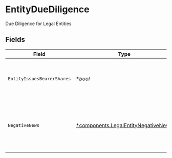# EntityDueDiligence

Due Diligence for Legal Entities


## Fields

| Field                                                                                     | Type                                                                                      | Required                                                                                  | Description                                                                               | Example                                                                                   |
| ----------------------------------------------------------------------------------------- | ----------------------------------------------------------------------------------------- | ----------------------------------------------------------------------------------------- | ----------------------------------------------------------------------------------------- | ----------------------------------------------------------------------------------------- |
| `EntityIssuesBearerShares`                                                                | **bool*                                                                                   | :heavy_minus_sign:                                                                        | Indicates whether the entity issues bearer shares                                         | false                                                                                     |
| `NegativeNews`                                                                            | [*components.LegalEntityNegativeNews](../../models/components/legalentitynegativenews.md) | :heavy_minus_sign:                                                                        | Information about any negative news against related parties and entities                  |                                                                                           |
